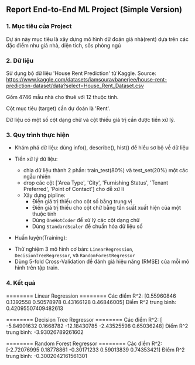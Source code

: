 ## Report End-to-End ML Project (Simple Version)

### 1. Mục tiêu của Project
Dự án này mục tiêu là xây dựng mô hình dữ đoán giá nhà(rent) dựa trên các đặc điểm như giá nhà, diện tích, sôs phòng ngủ

### 2. Dữ liệu
Sử dụng bộ dữ liệu 'House Rent Prediction' từ Kaggle.
Source: https://www.kaggle.com/datasets/iamsouravbanerjee/house-rent-prediction-dataset/data?select=House_Rent_Dataset.csv

Gồm 4746 mẫu nhà cho thuê với 12 thuộc tính.

Cột mục tiêu (target) cần dự đoán là 'Rent'.

Dữ liệu có một số cột dạng chữ và cột thiếu giá trị cần được tiền xử lý.

### 3. Quy trình thực hiện
- Khám phá dữ liệu: dùng info(), describe(), hist() để hiểu sơ bộ về dữ liệu
- Tiền xử lý dữ liệu: 
  * chia dữ liệu thành 2 phần: train_test(80%) và test_set(20%) một các ngẫu nhiên
  * drop các cột ['Area Type', 'City', 'Furnishing Status', 'Tenant Preferred', 'Point of Contact'] cho dễ xử lí 
  * Xây dựng pipline:
    * Điền giá trị thiếu cho cột số bằng trung vị 
    * Điền giá trị thiếu cho cột chữ bằng tần suất xuất hiện của một thuộc tính
    * Dùng ```OneHotCoder``` để xử lý các cột dạng chữ
    * Dùng ```StandardScaler``` để chuẩn hóa dữ liệu số

- Huấn luyện(Training):
* Thử nghiệm 3 mô hình cơ bản: ```LinearRegression```, ```DecisionTreeRegressor```, và   ```RandomForestRegressor``` 
* Dùng 5-fold Cross-Validation để đánh giá hiệu năng (RMSE) của mỗi mô hình trên tập train.
### 4.  Kết quả
======== Linear Regression ========
Các điểm R^2: [0.55960846 0.1392558  0.50578978 0.43166128 0.46846005]
Điểm R^2 trung bình: 0.42095507409482613

======== Decision Tree Regressor ========
Các điểm R^2: [ -5.84901632   0.1668782  -12.18430785  -2.43525598   0.65036248]
Điểm R^2 trung bình: -3.93026789261602

======== Random Forest Regressor ========
Các điểm R^2: [-2.72076995  0.18778861 -0.30171233  0.59013839  0.74353421]
Điểm R^2 trung bình: -0.3002042161561301

